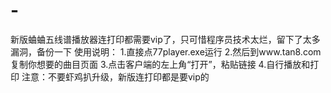 # -
新版蛐蛐五线谱播放器连打印都需要vip了，只可惜程序员技术太烂，留下了太多漏洞，备份一下
使用说明：
1.直接点77player.exe运行
2.然后到www.tan8.com复制你想要的曲目页面
3.点击客户端的左上角“打开”，粘贴链接
4.自行播放和打印
注意：不要虾鸡扒升级，新版连打印都是要vip的
